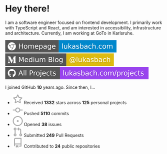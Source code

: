 # Hey there!

I am a software engineer focused on frontend development. I primarily work with TypeScript and React, and am interested in accessibility, infrastructure and architecture. Currently, I am working at GoTo in Karlsruhe.

[![Homepage](./icons/homepage.svg)](https://lukasbach.com)
[![Medium Blog](./icons/medium.svg)](https://medium.com/@lukasbach)
[![My Projects](./icons/projects.svg)](https://lukasbach.com/projects)

I joined GitHub **10** years ago. Since then, I...

- ![](./icons/star.svg) Received **1332** stars across **125** personal projects
- ![](./icons/commit.svg) Pushed **5110** commits
- ![](./icons/issues.svg) Opened **38** issues
- ![](./icons/pr.svg) Submitted **249** Pull Requests
- ![](./icons/repo.svg) Contributed to **24** public repositories
